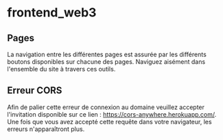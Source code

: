 # frontend_web3

## Pages

La navigation entre les différentes pages est assurée par les différents boutons disponibles sur chacune des pages.
Naviguez aisément dans l'ensemble du site à travers ces outils.

## Erreur CORS

Afin de palier cette erreur de connexion au domaine veuillez accepter l'invitation disponible sur ce lien : https://cors-anywhere.herokuapp.com/.
Une fois que vous avez accepté cette requête dans votre navigateur, les erreurs n'apparaîtront plus.
